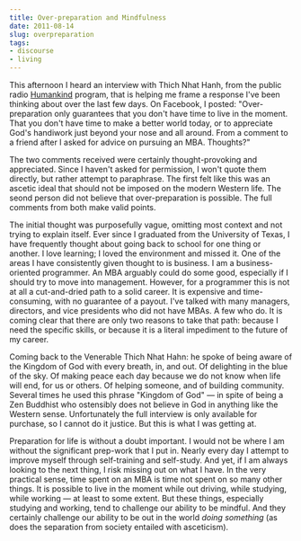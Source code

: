 ```yaml
---
title: Over-preparation and Mindfulness
date: 2011-08-14
slug: overpreparation
tags:
- discourse
- living
---
```


This afternoon I heard an interview with Thich Nhat Hanh, from the public radio
[Humankind](https://www.humanmedia.org/product/thich-nhat-hanh/)
program, that is helping me frame a response I've been thinking about over the
last few days. On Facebook, I posted: "Over-preparation only guarantees that you
don't have time to live in the moment. That you don't have time to make a better
world today, or to appreciate God's handiwork just beyond your nose and all
around. From a comment to a friend after I asked for advice on pursuing an MBA.
Thoughts?"

<!-- truncate -->

The two comments received were certainly thought-provoking and appreciated.
Since I haven't asked for permission, I won't quote them directly, but rather
attempt to paraphrase. The first felt like this was an ascetic ideal that should
not be imposed on the modern Western life. The seond person did not believe that
over-preparation is possible. The full comments from both make valid points.

The initial thought was purposefully vague, omitting most context and not trying
to explain itself. Ever since I graduated from the University of Texas, I have
frequently thought about going back to school for one thing or another. I love
learning; I loved the environment and missed it. One of the areas I have
consistently given thought to is business. I am a business-oriented programmer.
An MBA arguably could do some good, especially if I should try to move into
management. However, for a programmer this is not at all a cut-and-dried path to
a solid career. It is expensive and time-consuming, with no guarantee of a
payout. I've talked with many managers, directors, and vice presidents who did
not have MBAs. A few who do. It is coming clear that there are only two reasons
to take that path: because I need the specific skills, or because it is a
literal impediment to the future of my career.

Coming back to the Venerable Thich Nhat Hahn: he spoke of being aware of the
Kingdom of God with every breath, in, and out. Of delighting in the blue of the
sky. Of making peace each day because we do not know when life will end, for us
or others. Of helping someone, and of building community. Several times he used
this phrase "Kingdom of God" &mdash; in spite of being a Zen Buddhist who
ostensibly does not believe in God in anything like the Western sense.
Unfortunately the full interview is only available for purchase, so I cannot do
it justice. But this is what I was getting at.

Preparation for life is without a doubt important. I would not be where I am
without the significant prep-work that I put in. Nearly every day I attempt to
improve myself through self-training and self-study. And yet, if I am always
looking to the next thing, I risk missing out on what I have. In the very
practical sense, time spent on an MBA is time not spent on so many other things.
It is possible to live in the moment while out driving, while studying, while
working &mdash; at least to some extent. But these things, especially studying
and working, tend to challenge our ability to be mindful. And they certainly
challenge our ability to be out in the world _doing something_ (as does the
separation from society entailed with asceticism).
